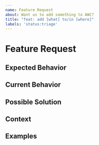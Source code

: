```yaml
---
name: Feature Request
about: Want us to add something to AWC?
title: "feat: add [what] to/in [where]"
labels: 'status:triage'
---
```


<!---
Thanks for filing an issue! Before you submit, please read the following:

Search open/closed issues before submitting. Someone may have requested the same feature before.
-->

# Feature Request
<!--- Provide a general summary of the feature here -->

## Expected Behavior
<!--- Tell us how the feature should work -->

## Current Behavior
<!--- Explain how the feature would alter/enhance current behavior -->

## Possible Solution
<!--- Ideas how to implement this feature -->
<!--- What implementation solution would be ideal for you? -->

## Context
<!--- What are you trying to accomplish? -->
<!--- How has not having this feature affected you? -->
<!--- What alternatives have you considered? -->

## Examples
<!-- Examples help us understand the requested feature better -->
<!-- Attach screenshots or images if they would add detail to your request -->
